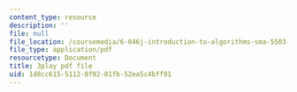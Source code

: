 ```yaml
---
content_type: resource
description: ''
file: null
file_location: /coursemedia/6-046j-introduction-to-algorithms-sma-5503-fall-2005/1d8cc61551128f9281fb52ea5c4bff91_FPEMBWg_WlY.pdf
file_type: application/pdf
resourcetype: Document
title: 3play pdf file
uid: 1d8cc615-5112-8f92-81fb-52ea5c4bff91
---
```

